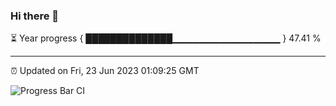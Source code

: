 ### Hi there 👋

⏳ Year progress { ██████████████▁▁▁▁▁▁▁▁▁▁▁▁▁▁▁▁ } 47.41 %

---

⏰ Updated on Fri, 23 Jun 2023 01:09:25 GMT

![Progress Bar CI](https://github.com/liununu/liununu/workflows/Progress%20Bar%20CI/badge.svg)
